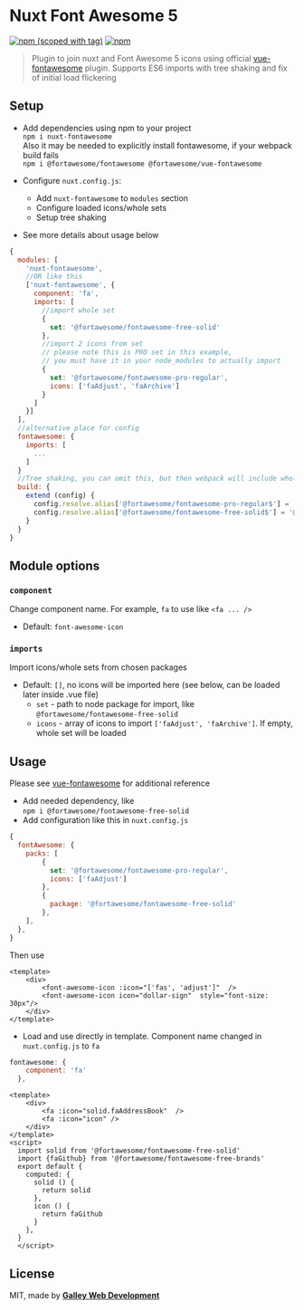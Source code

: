 # Nuxt Font Awesome 5
[![npm (scoped with tag)](https://img.shields.io/npm/v/nuxt-fontawesome/latest.svg?style=flat-square)](https://npmjs.com/package/nuxt-fontawesome)
[![npm](https://img.shields.io/npm/dt/nuxt-fontawesome.svg?style=flat-square)](https://npmjs.com/package/nuxt-fontawesome)

> Plugin to join nuxt and Font Awesome 5 icons using official [vue-fontawesome](https://github.com/FortAwesome/vue-fontawesome) plugin. 
Supports ES6 imports with tree shaking and fix of initial load flickering

## Setup
- Add dependencies using npm to your project <br/>
`npm i nuxt-fontawesome` <br/>
Also it may be needed to explicitly install fontawesome, if your webpack build fails<br/>
`npm i @fortawesome/fontawesome @fortawesome/vue-fontawesome`
- Configure `nuxt.config.js`:
  - Add `nuxt-fontawesome` to `modules` section
  - Configure loaded icons/whole sets
  - Setup tree shaking 
  
- See more details about usage below
```js
{
  modules: [
    'nuxt-fontawesome',
    //OR like this
    ['nuxt-fontawesome', {
      component: 'fa', 
      imports: [
        //import whole set
        {
          set: '@fortawesome/fontawesome-free-solid'
        },
        //import 2 icons from set 
        // please note this is PRO set in this example, 
        // you must have it in your node_modules to actually import
        {
          set: '@fortawesome/fontawesome-pro-regular',
          icons: ['faAdjust', 'faArchive']
        }
      ]
    }]
  ],
  //alternative place for config
  fontawesome: {
    imports: [
      ...
    ]
  }
  //Tree shaking, you can omit this, but then webpack will include whole package  
  build: {
    extend (config) {
      config.resolve.alias['@fortawesome/fontawesome-pro-regular$'] = '@fortawesome/fontawesome-pro-regular/shakable.es.js'
      config.resolve.alias['@fortawesome/fontawesome-free-solid$'] = '@fortawesome/fontawesome-free-solid/shakable.es.js'
    }
  }
}
````
## Module options

### `component`
Change component name. For example, `fa` to use like
`<fa ... />`
- Default: `font-awesome-icon`

### `imports`
Import icons/whole sets from chosen packages
- Default: `[]`, no icons will be imported here (see below, can be loaded later inside .vue file)
  - `set` - path to node package for import, like `@fortawesome/fontawesome-free-solid`
  - `icons` - array of icons to import `['faAdjust', 'faArchive']`. If empty, whole set will be loaded


## Usage
Please see [vue-fontawesome](https://github.com/FortAwesome/vue-fontawesome) for additional reference

- Add needed dependency, like <br/>
`npm i @fortawesome/fontawesome-free-solid`
- Add configuration like this in `nuxt.config.js`
```js
{
  fontAwesome: {
    packs: [
        {
          set: '@fortawesome/fontawesome-pro-regular',
          icons: ['faAdjust']
        },
        {
          package: '@fortawesome/fontawesome-free-solid'
        },
    ],
  },
}
```
Then use
```vue
<template>
    <div>
        <font-awesome-icon :icon="['fas', 'adjust']"  />
        <font-awesome-icon icon="dollar-sign"  style="font-size: 30px"/>
    </div>
</template>
```

- Load and use directly in template. Component name changed in `nuxt.config.js` to `fa`
```js
fontawesome: {
    component: 'fa'
  },
```

```vue
<template>
    <div>
        <fa :icon="solid.faAddressBook"  />
        <fa :icon="icon" />
    </div>
</template>
<script>
  import solid from '@fortawesome/fontawesome-free-solid'
  import {faGithub} from '@fortawesome/fontawesome-free-brands'
  export default {
    computed: {
      solid () {
        return solid
      },
      icon () {
        return faGithub
      }
    },
  }
  </script>
```
## License
MIT, made by [**Galley Web Development**](https://galley.online/)
